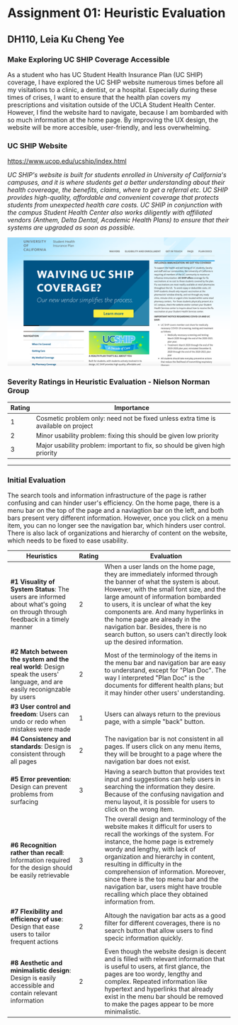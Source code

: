 # Assignment 01: Heuristic Evaluation
## DH110, Leia Ku Cheng Yee

### Make Exploring UC SHIP Coverage Accessible

As a student who has UC Student Health Insurance Plan (UC SHIP) coverage, I have explored the UC SHIP website numerous times before all my visitations to a clinic, a dentist, or a hospital. Especially during these times of crises, I want to ensure that the health plan covers my prescriptions and visitation outside of the UCLA Student Health Center. However, I find the website hard to navigate, because I am bombarded with so much information at the home page. By improving the UX design, the website will  be more accesible, user-friendly, and less overwhelming. 

### UC SHIP Website

https://www.ucop.edu/ucship/index.html

*UC SHIP's website is built for students enrolled in University of California's campuses, and it is where students get a better understanding about their health covereage, the benefits, claims, where to get a referral etc.  UC SHIP provides high-quality, affordable and convenient coverage that protects students from unexpected health care costs. UC SHIP in conjunction with the campus Student Health Center also works diligently with affiliated vendors (Anthem, Delta Dental, Academic Health Plans) to ensure that their systems are upgraded as soon as possible.*

<img src="./Homepage UCSHIP.png" width="800px">

### Severity Ratings in Heuristic Evaluation - Nielson Norman Group

| Rating | Importance |
| ------ | ---------- |
| 1 | Cosmetic problem only: need not be fixed unless extra time is available on project |
| 2 | Minor usability problem: fixing this should be given low priority |
| 3 | Major usability problem: important to fix, so should be given high priority |

---

### Initial Evaluation 
The search tools and information infrastructure of the page is rather confusing and can hinder user's efficiency. On the home page, there is a menu bar on the top of the page and a naviagtion bar on the left, and both bars present very different information. However, once you click on a menu item, you can no longer see the navigation bar, which hinders user control. There is also lack of organizations and hierarchy of content on the website, which needs to be fixed to ease usability.


| Heuristics | Rating | Evaluation |
| ---------- | ------ | ---------- | 
| **#1 Visuality of System Status**: The users are informed about what's going on through through feedback in a timely manner | 2 | When a user lands on the home page, they are immediately informed through the banner of what the system is about. However, with the small font size, and the large amount of information bombarded to users, it is unclear of what the key components are. And many hyperlinks in the home page are already in the navigation bar. Besides, there is no search button, so users can't directly look up the desired information.|
| **#2 Match between the system and the real world**: Design speak the users' language, and are easily reconignzable by users  | 2 | Most of the terminology of the items in the menu bar and navigation bar are easy to understand, except for "Plan Doc". The way I interpreted "Plan Doc" is the documents for different health plans; but it may hinder other users' understanding.|
| **#3 User control and freedom**: Users can undo or redo when mistakes were made | 1 | Users can always return to the previous page, with a simple "back" button. |
| **#4 Consistency and standards**: Design is consistent through all pages | 2 | The navigation bar is not consistent in all pages. If users click on any menu items, they will be brought to a page where the navigation bar does not exist.|
| **#5 Error prevention**: Design can prevent problems from surfacing | 3 | Having a search button that provides text input and suggestions can help users in searching the information they desire. Because of the confusing navigation and menu layout, it is possible for users to click on the wrong item. |
| **#6 Recognition rather than recall**: Information required for the design should be easily retrievable | 3 | The overall design and terminology of the website makes it difficult for users to recall the workings of the system. For instance, the home page is extremely wordy and lengthy, with lack of organization and hierarchy in content, resulting in difficulty in the comprehension of information. Moreover, since there is the top menu bar and the navigation bar, users might have trouble recalling which place they obtained information from. |
| **#7 Flexibility and efficiency of use**: Design that ease users to tailor frequent actions | 2 | Altough the navigation bar acts as a good filter for different coverages, there is no search button that allow users to find specic information quickly. |
| **#8 Aesthetic and minimalistic design**: Design is easily accessible and contain relevant information | 2 | Even though the website design is decent and is filled with relevant information that is useful to users, at first glance, the pages are too wordy, lengthy and complex. Repeated information like hypertext and hyperlinks that already exist in the menu bar should be removed to make the pages appear to be more minimalistic.





